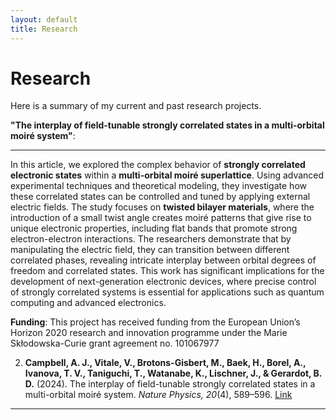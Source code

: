 ```yaml
---
layout: default
title: Research
---
```


# Research

Here is a summary of my current and past research projects.

**"The interplay of field-tunable strongly correlated states in a multi-orbital moiré system"**:

---

In this article, we explored the complex behavior of **strongly correlated electronic states** within a **multi-orbital moiré superlattice**. Using advanced experimental techniques and theoretical modeling, they investigate how these correlated states can be controlled and tuned by applying external electric fields. The study focuses on **twisted bilayer materials**, where the introduction of a small twist angle creates moiré patterns that give rise to unique electronic properties, including flat bands that promote strong electron-electron interactions. The researchers demonstrate that by manipulating the electric field, they can transition between different correlated phases, revealing intricate interplay between orbital degrees of freedom and correlated states. This work has significant implications for the development of next-generation electronic devices, where precise control of strongly correlated systems is essential for applications such as quantum computing and advanced electronics.

**Funding**: This project has received funding from the European Union’s Horizon 2020 research and innovation programme under the Marie Skłodowska-Curie grant agreement no. 101067977

2. **Campbell, A. J., Vitale, V., Brotons-Gisbert, M., Baek, H., Borel, A., Ivanova, T. V., Taniguchi, T., Watanabe, K., Lischner, J., & Gerardot, B. D.** (2024). The interplay of field-tunable strongly correlated states in a multi-orbital moiré system. *Nature Physics, 20*(4), 589–596. [Link](https://www.nature.com/articles/s41567-024-02385-4)
---

